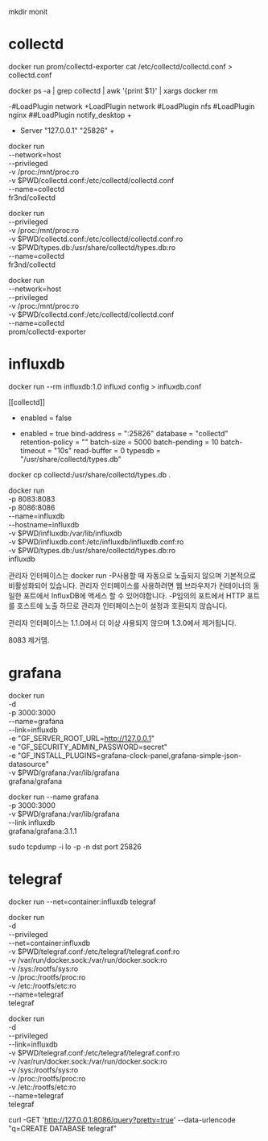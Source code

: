 mkdir monit


# collectd

docker run prom/collectd-exporter cat /etc/collectd/collectd.conf > collectd.conf

docker ps -a | grep collectd | awk '{print $1}' | xargs docker rm

-#LoadPlugin network
+LoadPlugin network
 #LoadPlugin nfs
 #LoadPlugin nginx
 ##LoadPlugin notify_desktop
+<Plugin network>
+    Server "127.0.0.1" "25826"
+</Plugin>

docker run \
  --network=host \
  --privileged \
  -v /proc:/mnt/proc:ro \
  -v $PWD/collectd.conf:/etc/collectd/collectd.conf \
  --name=collectd \
  fr3nd/collectd

docker run \
  --privileged \
  -v /proc:/mnt/proc:ro \
  -v $PWD/collectd.conf:/etc/collectd/collectd.conf:ro \
  -v $PWD/types.db:/usr/share/collectd/types.db:ro \
  --name=collectd \
  fr3nd/collectd


docker run \
  --network=host \
  --privileged \
  -v /proc:/mnt/proc:ro \
  -v $PWD/collectd.conf:/etc/collectd/collectd.conf \
  --name=collectd \
  prom/collectd-exporter

# influxdb

docker run --rm influxdb:1.0 influxd config > influxdb.conf

[[collectd]]
-  enabled = false
+  enabled = true
   bind-address = ":25826"
   database = "collectd"
   retention-policy = ""
   batch-size = 5000
   batch-pending = 10
   batch-timeout = "10s"
   read-buffer = 0
   typesdb = "/usr/share/collectd/types.db"

docker cp collectd:/usr/share/collectd/types.db .

docker run \
  -p 8083:8083 \
  -p 8086:8086 \
  --name=influxdb \
  --hostname=influxdb \
  -v $PWD/influxdb:/var/lib/influxdb \
  -v $PWD/influxdb.conf:/etc/influxdb/influxdb.conf:ro \
  -v $PWD/types.db:/usr/share/collectd/types.db:ro \
  influxdb


관리자 인터페이스는 docker run -P사용할 때 자동으로 노출되지 않으며 기본적으로 비활성화되어 있습니다. 관리자 인터페이스를 사용하려면 웹 브라우저가 컨테이너의 동일한 포트에서 InfluxDB에 액세스 할 수 있어야합니다. -P임의의 포트에서 HTTP 포트를 호스트에 노출 하므로 관리자 인터페이스는이 설정과 호환되지 않습니다.

관리자 인터페이스는 1.1.0에서 더 이상 사용되지 않으며 1.3.0에서 제거됩니다. 

8083 제거뎀.

# grafana

docker run \
  -d \
  -p 3000:3000 \
  --name=grafana \
  --link=influxdb \
  -e "GF_SERVER_ROOT_URL=http://127.0.0.1" \
  -e "GF_SECURITY_ADMIN_PASSWORD=secret" \
  -e "GF_INSTALL_PLUGINS=grafana-clock-panel,grafana-simple-json-datasource" \
  -v $PWD/grafana:/var/lib/grafana \
  grafana/grafana


docker run --name grafana \
  -p 3000:3000 \
  -v $PWD/grafana:/var/lib/grafana \
  --link influxdb \
  grafana/grafana:3.1.1




  sudo tcpdump -i lo -p -n dst port 25826


# telegraf

docker run --net=container:influxdb telegraf

docker run \
  -d \
  --privileged \
  --net=container:influxdb \
  -v $PWD/telegraf.conf:/etc/telegraf/telegraf.conf:ro \
  -v /var/run/docker.sock:/var/run/docker.sock:ro \
  -v /sys:/rootfs/sys:ro \
  -v /proc:/rootfs/proc:ro \
  -v /etc:/rootfs/etc:ro \
  --name=telegraf \
  telegraf



docker run \
  -d \
  --privileged \
  --link=influxdb \
  -v $PWD/telegraf.conf:/etc/telegraf/telegraf.conf:ro \
  -v /var/run/docker.sock:/var/run/docker.sock:ro \
  -v /sys:/rootfs/sys:ro \
  -v /proc:/rootfs/proc:ro \
  -v /etc:/rootfs/etc:ro \
  --name=telegraf \
  telegraf



curl -GET 'http://127.0.0.1:8086/query?pretty=true' --data-urlencode "q=CREATE DATABASE telegraf"